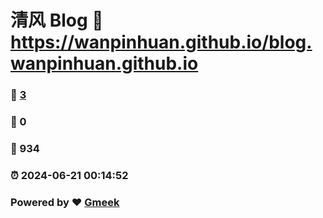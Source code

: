 # 清风 Blog :link: https://wanpinhuan.github.io/blog.wanpinhuan.github.io 
### :page_facing_up: [3](https://wanpinhuan.github.io/blog.wanpinhuan.github.io/tag.html) 
### :speech_balloon: 0 
### :hibiscus: 934 
### :alarm_clock: 2024-06-21 00:14:52 
### Powered by :heart: [Gmeek](https://github.com/Meekdai/Gmeek)
